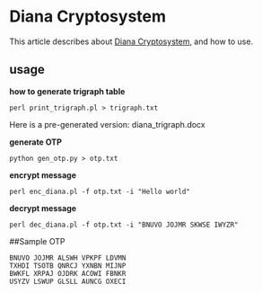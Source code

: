 Diana Cryptosystem
==================

This article describes about [Diana Cryptosystem](http://programmingpraxis.com/2014/12/19/diana-cryptosystem/), and how to use.

usage
-----

**how to generate trigraph table**
```
perl print_trigraph.pl > trigraph.txt
```
Here is a pre-generated version: diana_trigraph.docx

**generate OTP**
```
python gen_otp.py > otp.txt
```
**encrypt message**
```
perl enc_diana.pl -f otp.txt -i "Hello world"
```
**decrypt message**
```
perl dec_diana.pl -f otp.txt -i "BNUVO JOJMR SKWSE IWYZR"
```

##Sample OTP
```
BNUVO JOJMR ALSWH VPKPF LDVMN
TXHDI TSOTB QNRCJ YXNBN MIJNP
BWKFL XRPAJ OJDRK ACOWI FBNKR
USYZV LSWUP GLSLL AUNCG OXECI
```
